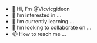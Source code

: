 - 👋 Hi, I’m @Vicvicgideon
- 👀 I’m interested in ...
- 🌱 I’m currently learning ...
- 💞️ I’m looking to collaborate on ...
- 📫 How to reach me ...

<!---
Vicvicgideon/Vicvicgideon is a ✨ special ✨ repository because its `README.md` (this file) appears on your GitHub profile.
You can click the Preview link to take a look at your changes.
--->
